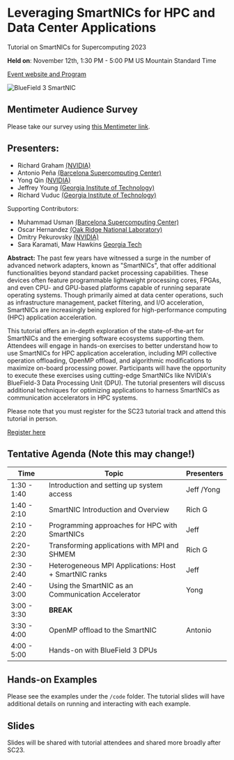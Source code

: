 # Leveraging SmartNICs for HPC and Data Center Applications

Tutorial on SmartNICs for Supercomputing 2023


**Held on**: November 12th, 1:30 PM - 5:00 PM US Mountain Standard Time 

[Event website and Program](https://sc23.supercomputing.org/presentation/?id=tut141&sess=sess214)

![BlueField 3 SmartNIC](https://github.com/gt-crnch-rg/smartnic-tutorial-hot-interconnects/blob/41db05cd929c19a445c6afae5dcb226bfb64ac79/fig/smartnic_bf3.jpg)

## Mentimeter Audience Survey

Please take our survey using [this Mentimeter link](https://www.menti.com/aljr5bmzi3wc).

## Presenters:
* Richard Graham [(NVIDIA)](nvidia.com)
* Antonio Peña [(Barcelona Supercomputing Center)](https://www.bsc.es/pena-antonio)
* Yong Qin [(NVIDIA)](nvidia.com)
* Jeffrey Young [(Georgia Institute of Technology)](https://crnch-rg.cc.gatech.edu/)
* Richard Vuduc [(Georgia Institute of Technology)](https://crnch-rg.cc.gatech.edu/)

Supporting Contributors:
* Muhammad Usman [(Barcelona Supercomputing Center)](https://www.bsc.es/usman-muhammad)
* Oscar Hernandez [(Oak Ridge National Laboratory)](ornl.gov)
* Dmitry Pekurovsky [(NVIDIA)](nvidia.com)
* Sara Karamati, Maw Hawkins [Georgia Tech](https://hpcgarage.org/wp/)


**Abstract:** The past few years have witnessed a surge in the number of advanced network adapters, known as "SmartNICs", that offer additional functionalities beyond standard packet processing capabilities. These devices often feature programmable lightweight processing cores, FPGAs, and even CPU- and GPU-based platforms capable of running separate operating systems. Though primarily aimed at data center operations, such as infrastructure management, packet filtering, and I/O acceleration, SmartNICs are increasingly being explored for high-performance computing (HPC) application acceleration.

This tutorial offers an in-depth exploration of the state-of-the-art for SmartNICs and the emerging software ecosystems supporting them. Attendees will engage in hands-on exercises to better understand how to use SmartNICs for HPC application acceleration, including MPI collective operation offloading, OpenMP offload, and algorithmic modifications to maximize on-board processing power. Participants will have the opportunity to execute these exercises using cutting-edge SmartNICs like NVIDIA's BlueField-3 Data Processing Unit (DPU). The tutorial presenters will discuss additional techniques for optimizing applications to harness SmartNICs as communication accelerators in HPC systems.

Please note that you must register for the SC23 tutorial track and attend this tutorial in person.

[Register here](https://sc23.supercomputing.org/attend/registration/)

## Tentative Agenda (Note this may change!)


| Time          | Topic                                   | Presenters   | 
| ------------- | --------------------------------------- | -------------| 
| 1:30 - 1:40    | Introduction and setting up system access | Jeff /Yong | 
| 1:40 - 2:10   | SmartNIC Introduction and Overview      | Rich G       | 
| 2:10 - 2:20   | Programming approaches for HPC with SmartNICs     | Jeff        |
| 2:20- 2:30   | Transforming applications with MPI and SHMEM                      |       Rich G      |
| 2:30 - 2:40   | Heterogeneous MPI Applications: Host + SmartNIC ranks |  Jeff       |
| 2:40 - 3:00   | Using the SmartNIC as an Communication Accelerator      |  Yong       |
| 3:00 - 3:30   | **BREAK**                                |             |
| 3:30 - 4:00   | OpenMP offload to the SmartNIC |  Antonio       |
| 4:00 - 5:00   | Hands-on with BlueField 3 DPUs |         |


## Hands-on Examples

Please see the examples under the `/code` folder. The tutorial slides will have additional details on running and interacting with each example.

## Slides

Slides will be shared with tutorial attendees and shared more broadly after SC23.
